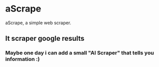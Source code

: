 # aScrape
aScrape, a simple web scraper.
## It scraper google results
### Maybe one day i can add a small "AI Scraper" that tells you information :)
